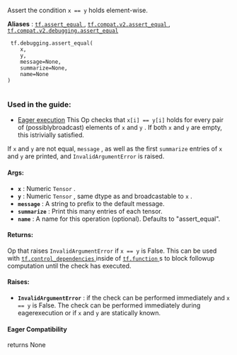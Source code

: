 Assert the condition  `x == y`  holds element-wise.

**Aliases** : [ `tf.assert_equal` ](/api_docs/python/tf/debugging/assert_equal), [ `tf.compat.v2.assert_equal` ](/api_docs/python/tf/debugging/assert_equal), [ `tf.compat.v2.debugging.assert_equal` ](/api_docs/python/tf/debugging/assert_equal)

```
 tf.debugging.assert_equal(
    x,
    y,
    message=None,
    summarize=None,
    name=None
)
 
```

### Used in the guide:
- [Eager execution](https://tensorflow.google.cn/guide/eager)
This Op checks that  `x[i] == y[i]`  holds for every pair of (possiblybroadcast) elements of  `x`  and  `y` . If both  `x`  and  `y`  are empty, this istrivially satisfied.

If  `x`  and  `y`  are not equal,  `message` , as well as the first  `summarize` entries of  `x`  and  `y`  are printed, and  `InvalidArgumentError`  is raised.

#### Args:
- **`x`** :  Numeric  `Tensor` .
- **`y`** :  Numeric  `Tensor` , same dtype as and broadcastable to  `x` .
- **`message`** : A string to prefix to the default message.
- **`summarize`** : Print this many entries of each tensor.
- **`name`** : A name for this operation (optional).  Defaults to "assert_equal".


#### Returns:
Op that raises  `InvalidArgumentError`  if  `x == y`  is False. This can be  used with [ `tf.control_dependencies` ](https://tensorflow.google.cn/api_docs/python/tf/control_dependencies) inside of [ `tf.function` ](https://tensorflow.google.cn/api_docs/python/tf/function)s to block  followup computation until the check has executed.

#### Raises:
- **`InvalidArgumentError`** : if the check can be performed immediately and `x == y`  is False. The check can be performed immediately during eagerexecution or if  `x`  and  `y`  are statically known.


#### Eager Compatibility
returns None

